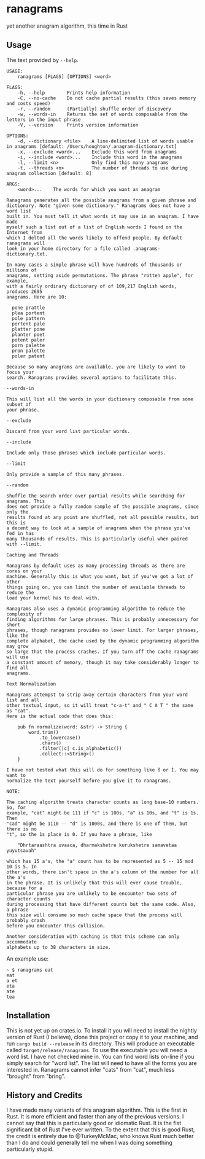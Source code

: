 # ranagrams
yet another anagram algorithm, this time in Rust

## Usage

The text provided by `--help`.
```
USAGE:
    ranagrams [FLAGS] [OPTIONS] <word>

FLAGS:
    -h, --help        Prints help information
    -C, --no-cache    Do not cache partial results (this saves memory and costs speed)
    -r, --random      (Partially) shuffle order of discovery
    -w, --words-in    Returns the set of words composable from the letters in the input phrase
    -V, --version     Prints version information

OPTIONS:
    -d, --dictionary <file>    A line-delimited list of words usable in anagrams [default: /Users/houghton/.anagram-dictionary.txt]
    -x, --exclude <word>...    Exclude this word from anagrams
    -i, --include <word>...    Include this word in the anagrams
    -l, --limit <n>            Only find this many anagrams
    -t, --threads <n>          The number of threads to use during anagram collection [default: 8]

ARGS:
    <word>...    The words for which you want an anagram

Ranagrams generates all the possible anagrams from a given phrase and
dictionary. Note "given some dictionary." Ranagrams does not have a word list
built in. You must tell it what words it may use in an anagram. I have made
myself such a list out of a list of English words I found on the Internet from
which I delted all the words likely to offend people. By default ranagrams will
look in your home directory for a file called .anagrams-dictionary.txt.

In many cases a simple phrase will have hundreds of thousands or millions of
anagrams, setting aside permutations. The phrase "rotten apple", for example,
with a fairly ordinary dictionary of of 109,217 English words, produces 2695
anagrams. Here are 10:

  pone prattle
  plea portent
  pole pattern
  portent pale
  platter pone
  planter poet
  potent paler
  porn palette
  pron palette
  poler patent

Because so many anagrams are available, you are likely to want to focus your
search. Ranagrams provides several options to facilitate this.

--words-in

This will list all the words in your dictionary composable from some subset of
your phrase.

--exclude

Discard from your word list particular words.

--include

Include only those phrases which include particular words.

--limit

Only provide a sample of this many phrases.

--random

Shuffle the search order over partial results while searching for anagrams. This
does not provide a fully random sample of the possible anagrams, since only the
results found at any point are shuffled, not all possible results, but this is
a decent way to look at a sample of anagrams when the phrase you've fed in has
many thousands of results. This is particularly useful when paired with --limit.

Caching and Threads

Ranagrams by default uses as many processing threads as there are cores on your
machine. Generally this is what you want, but if you've got a lot of other
things going on, you can limit the number of available threads to reduce the
load your kernel has to deal with.

Ranagrams also uses a dynamic programming algorithm to reduce the complexity of
finding algorithms for large phrases. This is probably unnecessary for short
phrases, though ranagrams provides no lower limit. For larger phrases, like the
complete alphabet, the cache used by the dynamic programming algorithm may grow
so large that the process crashes. If you turn off the cache ranagrams will use
a constant amount of memory, though it may take considerably longer to find all
anagrams.

Text Normalization

Ranagrams attempst to strip away certain characters from your word list and all
other textual input, so it will treat "c-a-t" and " C A T " the same as "cat".
Here is the actual code that does this:

    pub fn normalize(word: &str) -> String {
        word.trim()
            .to_lowercase()
            .chars()
            .filter(|c| c.is_alphabetic())
            .collect::<String>()
    }

I have not tested what this will do for something like ß or Í. You may want to
normalize the text yourself before you give it to ranagrams.

NOTE:

The caching algorithm treats character counts as long base-10 numbers. So, for
example, "cat" might be 111 if "c" is 100s, "a" is 10s, and "t" is 1s. Then
"cad" might be 1110 -- "d" is 1000s, and there is one of them, but there is no
"t", so the 1s place is 0. If you have a phrase, like

    "Dhrtaraashtra uvaaca, dharmakshetre kurukshetre samavetaa yuyutsavah"

which has 15 a's, the "a" count has to be represented as 5 -- 15 mod 10 is 5. In
other words, there isn't space in the a's column of the number for all the a's
in the phrase. It is unlikely that this will ever cause trouble, because for a
particular phrase you are unlikely to be encounter two sets of character counts
during processing that have different counts but the same code. Also, a phrase
this size will consume so much cache space that the process will probably crash
before you encounter this collision.

Another consideration with caching is that this scheme can only accommodate
alphabets up to 38 characters in size.
```

An example use:

```
~ $ ranagrams eat
eat
a et
eta
ate
tea
```

## Installation

This is not yet up on crates.io. To install it you will need to install the
nightly version of Rust (I believe), clone this project or copy it to your
machine, and run `cargo build --release` in its directory. This will produce an
executable called `target/release/ranagrams`. To use the executable you will
need a word list. I have not checked mine in. You can find word lists on-line if
you simply search for "word list". The list will need to have all the forms you
are interested in. Ranagrams cannot infer "cats" from "cat", much less "brought"
from "bring".

## History and Credits

I have made many variants of this anagram algorithm. This is the first in Rust.
It is more efficient and faster than any of the previous versions. I cannot say
that this is particularly good or idiomatic Rust. It is the fist significant
bit of Rust I've ever written. To the extent that this is good Rust, the credit
is entirely due to @TurkeyMcMac, who knows Rust much better than I do and could
generally tell me when I was doing something particularly stupid.
